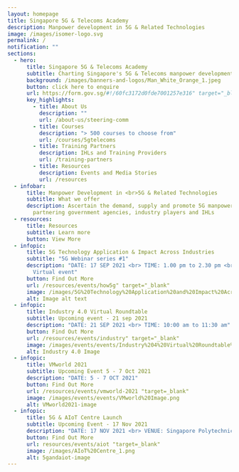 ```yaml
---
layout: homepage
title: Singapore 5G & Telecoms Academy
description: Manpower development in 5G & Related Technologies
image: /images/isomer-logo.svg
permalink: /
notification: ""
sections:
  - hero:
      title: Singapore 5G & Telecoms Academy
      subtitle: Charting Singapore's 5G & Telecoms manpower development with you
      background: /images/banners-and-logos/Man_White_Orange_1.jpeg
      button: click here to enquire
      url: https://form.gov.sg/#!/60fc3172d0fde7001257e316" target="_blank
      key_highlights:
        - title: About Us
          description: ""
          url: /about-us/steering-comm
        - title: Courses
          description: "> 500 courses to choose from"
          url: /courses/5gtelecoms
        - title: Training Partners
          description: IHLs and Training Providers
          url: /training-partners
        - title: Resources
          description: Events and Media Stories
          url: /resources
  - infobar:
      title: Manpower Development in <br>5G & Related Technologies
      subtitle: What we offer
      description: Ascertain the demand, supply and promote 5G manpower development by
        partnering government agencies, industry players and IHLs
  - resources:
      title: Resources
      subtitle: Learn more
      button: View More
  - infopic:
      title: 5G Technology Application & Impact Across Industries
      subtitle: "5G Webinar series #1"
      description: "DATE: 17 SEP 2021 <br> TIME: 1.00 pm to 2.30 pm <br> VENUE:
        Virtual event"
      button: Find Out More
      url: /resources/events/how5g" target="_blank"
      image: /images/5G%20Technology%20Application%20and%20Impact%20Across%20Industries.png
      alt: Image alt text
  - infopic:
      title: Industry 4.0 Virtual Roundtable
      subtitle: Upcoming event - 21 sep 2021
      description: "DATE: 21 SEP 2021 <br> TIME: 10:00 am to 11:30 am"
      button: Find Out More
      url: /resources/events/industry" target="_blank"
      image: /images/events/events/Industry%204%20Virtual%20Roundtable%20Image.png
      alt: Industry 4.0 Image
  - infopic:
      title: VMworld 2021
      subtitle: Upcoming Event 5 - 7 Oct 2021
      description: "DATE: 5 - 7 OCT 2021"
      button: Find Out More
      url: /resources/events/vmworld-2021 "target=_blank"
      image: /images/events/events/VMworld%20Image.png
      alt: VMworld2021-image
  - infopic:
      title: 5G & AIoT Centre Launch
      subtitle: Upcoming Event - 17 Nov 2021
      description: "DATE: 17 NOV 2021 <br> VENUE: Singapore Polytechnic"
      button: Find Out More
      url: resources/events/aiot "target=_blank"
      image: /images/AIoT%20Centre_1.png
      alt: 5gandaiot-image
---
```

